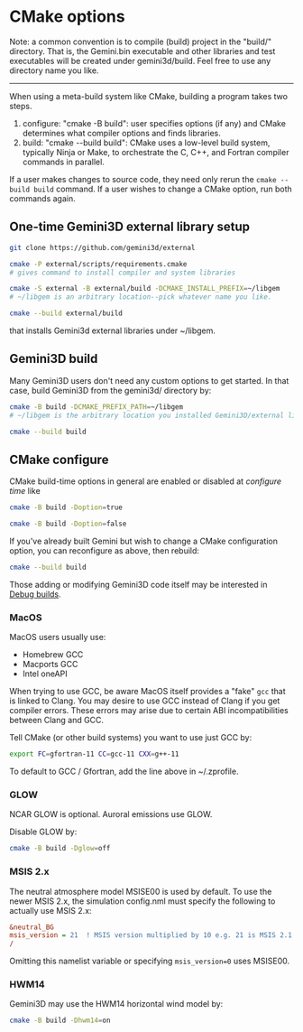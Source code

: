 # CMake options

Note: a common convention is to compile (build) project in the "build/" directory.
That is, the Gemini.bin executable and other libraries and test executables will be created under gemini3d/build.
Feel free to use any directory name you like.

---

When using a meta-build system like CMake, building a program takes two steps.

1. configure: "cmake -B build": user specifies options (if any) and CMake determines what compiler options and finds libraries.
2. build: "cmake --build build": CMake uses a low-level build system, typically Ninja or Make, to orchestrate the C, C++, and Fortran compiler commands in parallel.

If a user makes changes to source code, they need only rerun the `cmake --build build` command.
If a user wishes to change a CMake option, run both commands again.

## One-time Gemini3D external library setup

```sh
git clone https://github.com/gemini3d/external

cmake -P external/scripts/requirements.cmake
# gives command to install compiler and system libraries

cmake -S external -B external/build -DCMAKE_INSTALL_PREFIX=~/libgem
# ~/libgem is an arbitrary location--pick whatever name you like.

cmake --build external/build
```

that installs Gemini3d external libraries under ~/libgem.

## Gemini3D build

Many Gemini3D users don't need any custom options to get started.
In that case, build Gemini3D from the gemini3d/ directory by:

```sh
cmake -B build -DCMAKE_PREFIX_PATH=~/libgem
# ~/libgem is the arbitrary location you installed Gemini3D/external libraries to.

cmake --build build
```

## CMake configure

CMake build-time options in general are enabled or disabled at *configure time* like

```sh
cmake -B build -Doption=true

cmake -B build -Doption=false
```

If you've already built Gemini but wish to change a CMake configuration option, you can reconfigure as above, then rebuild:

```sh
cmake --build build
```

Those adding or modifying Gemini3D code itself may be interested in
[Debug builds](./Readme_debug.md).

### MacOS

MacOS users usually use:

* Homebrew GCC
* Macports GCC
* Intel oneAPI

When trying to use GCC, be aware MacOS itself provides a "fake" `gcc` that is linked to Clang.
You may desire to use GCC instead of Clang if you get compiler errors.
These errors may arise due to certain ABI incompatibilities between Clang and GCC.

Tell CMake (or other build systems) you want to use just GCC by:

```sh
export FC=gfortran-11 CC=gcc-11 CXX=g++-11
```

To default to GCC / Gfortran, add the line above in ~/.zprofile.

### GLOW

NCAR GLOW is optional.
Auroral emissions use GLOW.

Disable GLOW by:

```sh
cmake -B build -Dglow=off
```

### MSIS 2.x

The neutral atmosphere model MSISE00 is used by default.
To use the newer MSIS 2.x, the simulation config.nml must specify the following to actually use MSIS 2.x:

```ini
&neutral_BG
msis_version = 21  ! MSIS version multiplied by 10 e.g. 21 is MSIS 2.1
/
```

Omitting this namelist variable or specifying `msis_version=0` uses MSISE00.

### HWM14

Gemini3D may use the HWM14 horizontal wind model by:

```sh
cmake -B build -Dhwm14=on
```
